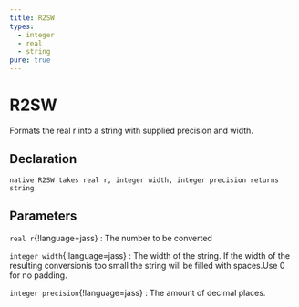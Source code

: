 ```yaml
---
title: R2SW
types:
  - integer
  - real
  - string
pure: true
---
```


# R2SW
Formats the real r into a string with supplied precision and width.

## Declaration

```jass
native R2SW takes real r, integer width, integer precision returns string
```

## Parameters
`real r`{!language=jass}
: The number to be converted

`integer width`{!language=jass}
: The width of the string. If the width of the resulting conversionis too small the string will be filled with spaces.Use 0 for no padding.

`integer precision`{!language=jass}
: The amount of decimal places.
